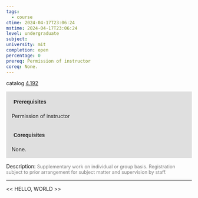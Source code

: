 ```yaml
---
tags:
  - course
ctime: 2024-04-17T23:06:24
mstime: 2024-04-17T23:06:24
level: undergraduate
subject: 
university: mit
completion: open
percentage: 0
prereq: Permission of instructor
coreq: None.
---
```


catalog [4.192](http://student.mit.edu/catalog/m4a.html#4.192)

<span style="display: block; padding: 15px; background-color: rgb(100, 100, 100, 0.2);"><font id="m_prereq3047_0" style="display: block; font-family: Arial, sans-serif; font-weight: bold; padding: 5px">Prerequisites</font><br><span id="prereq3047_0">Permission of instructor</span></span>
<span style="display: block; padding: 15px; background-color: rgb(100, 100, 100, 0.2);"><font id="m_coreq3047_0" style="display: block; font-family: Arial, sans-serif; font-weight: bold; padding: 5px">Corequisites</font><br><span id="coreq3047_0">None.</span></span>

<font style="">Description:</font>
<font style="color: grey; font-size: 0.8rem;">Supplementary work on individual or group basis. Registration subject to prior arrangement for subject matter and supervision by staff.</font>



---

<< HELLO, WORLD >>
